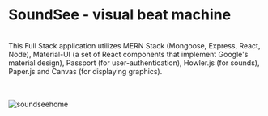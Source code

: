 
# SoundSee - visual beat machine
<br>
This Full Stack application utilizes MERN Stack (Mongoose, Express, React, Node), Material-UI (a set of React components that implement Google's material design), Passport (for user-authentication), Howler.js (for sounds), Paper.js and Canvas (for displaying graphics).

<br>
<br>
<br>

![soundseehome](https://user-images.githubusercontent.com/25890329/32032530-b69344ee-b9d5-11e7-97a8-5a65b633d879.gif)

